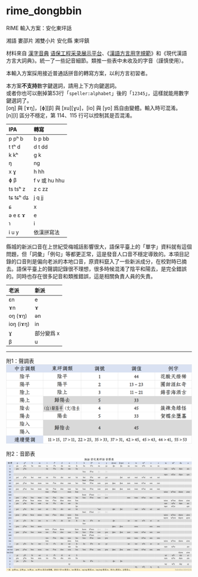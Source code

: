 # rime_dongbbin
RIME 輸入方案：安化東坪話

湘語 婁邵片 湘雙小片 安化縣 東坪鎮

材料來自 [漢字音典](https://github.com/osfans/MCPDict) [语保工程采录展示平台](https://zhongguoyuyan.cn/)、《[漢語方言用字規範](https://fangyanzi.vercel.app/)》和《現代漢語方言大詞典》。統一了一些記音細節。類推一些表中未收及的字音（謹慎使用）。

本輸入方案採用接近普通話拼音的轉寫方案，以利方言初習者。

本方案**不支持**數字鍵選詞，請用上下方向鍵選詞。<br>
或者你也可以刪掉第53行「`speller:alphabet`」後的「`12345`」，這樣就能用數字鍵選詞了。<br>
[oŋ] 與 [ɤŋ]，[ɸ][β] 與 [xu][ɣu]，[io] 與 [yo] 爲自由變體。輸入時可混淆。<br>
[n][l] 區分不穩定，第 114、115 行可以控制其是否混淆。

|IPA|轉寫|
|:---|:---|
|p pʰ b|b p bb|
|t tʰ d|d t dd|
|k kʰ|g k|
|ŋ|ng|
|x ɣ|h hh|
|ɸ β|f v 或 hu hhu|
|ts tsʰ z|z c zz|
|tɕ tɕʰ dʑ|j q jj|
|ɕ|x|
|ə e ɛ ɤ|e|
|ɿ|i|
|i u y|依漢拼寫法|

縣城的新派口音在上世紀受梅城話影響很大，語保平臺上的「單字」資料就有這個問題，但「詞彙」「例句」等都更正常，這是發音人口音不穩定導致的。本項目記錄的口音則是偏向老派的本地口音，原資料竄入了一些新派成分，在校對時已摘去。語保平臺上的聲調記錄很不理想，很多時候混淆了陰平和陽去，是完全錯誤的。同時也存在很多記音和類推錯誤，這是相關負責人員的失責。

|老派|新派|
|:---|:---|
|ɛn|e|
|ɤn|ɤ|
|oŋ (ɤŋ)|ən|
|ioŋ (iɤŋ)|in|
|ɣ|部分變爲 x|
|β|u|

---
附1：聲調表
![](@聲調表.png)

附2：音節表
![](@音節表.png)